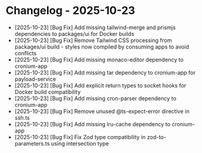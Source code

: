 # Changelog - 2025-10-23

- [2025-10-23] [Bug Fix] Add missing tailwind-merge and prismjs dependencies to packages/ui for Docker builds
- [2025-10-23] [Bug Fix] Remove Tailwind CSS processing from packages/ui build - styles now compiled by consuming apps to avoid conflicts
- [2025-10-23] [Bug Fix] Add missing monaco-editor dependency to cronium-app
- [2025-10-23] [Bug Fix] Add missing tar dependency to cronium-app for payload-service
- [2025-10-23] [Bug Fix] Add explicit return types to socket hooks for Docker build compatibility
- [2025-10-23] [Bug Fix] Add missing cron-parser dependency to cronium-app
- [2025-10-23] [Bug Fix] Remove unused @ts-expect-error directive in ssh.ts
- [2025-10-23] [Bug Fix] Add missing lru-cache dependency to cronium-app
- [2025-10-23] [Bug Fix] Fix Zod type compatibility in zod-to-parameters.ts using intersection type
